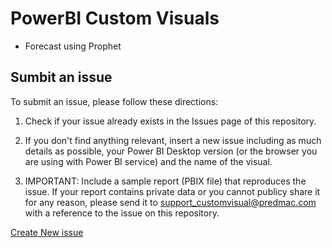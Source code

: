 # PowerBI Custom Visuals
- Forecast using Prophet
## Sumbit an issue

To submit an issue, please follow these directions:

1. Check if your issue already exists in the Issues page of this repository.

2. If you don't find anything relevant, insert a new issue including as much details as possible, your Power BI Desktop version (or the browser you are using with Power BI service) and the name of the visual.

3. IMPORTANT: Include a sample report (PBIX file) that reproduces the issue. If your report contains private data or you cannot publicy share it for any reason, please send it to support_customvisual@predmac.com with a reference to the issue on this repository.

[Create New issue](https://github.com/predmactechnologies/PowerBI_CustomVisual/issues)
